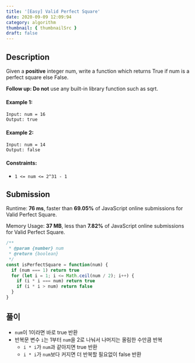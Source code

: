 ```yaml
---
title: '[Easy] Valid Perfect Square'
date: 2020-09-09 12:09:94
category: algorithm
thumbnail: { thumbnailSrc }
draft: false
---
```


## Description

Given a **positive** integer num, write a function which returns True if num is a perfect square else False.

**Follow up: Do not** use any built-in library function such as sqrt.

#### Example 1:

```
Input: num = 16
Output: true
```

#### Example 2:

```
Input: num = 14
Output: false
```

#### Constraints:

- `1 <= num <= 2^31 - 1`

## Submission

Runtime: **76 ms**, faster than **69.05%** of JavaScript online submissions for Valid Perfect Square.

Memory Usage: **37 MB**, less than **7.82%** of JavaScript online submissions for Valid Perfect Square.

```javascript
/**
 * @param {number} num
 * @return {boolean}
 */
const isPerfectSquare = function(num) {
  if (num === 1) return true
  for (let i = 1; i <= Math.ceil(num / 2); i++) {
    if (i * i === num) return true
    if (i * i > num) return false
  }
}
```

## 풀이

- `num`이 1이라면 바로 true 반환
- 반복문 변수 `i`는 1부터 `num`을 2로 나눠서 나머지는 올림한 수만큼 반복
  - `i * i`가 `num`과 같아지면 true 반환
  - `i * i`가 `num`보다 커지면 더 반복할 필요없이 false 반환
